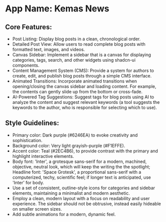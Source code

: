 # **App Name**: Kemas News

## Core Features:

- Post Listing: Display blog posts in a clean, chronological order.
- Detailed Post View: Allow users to read complete blog posts with formatted text, images, and videos.
- Canvas Sidebar: Implement a sidebar that is a canvas for displaying categories, tags, search, and other widgets using shadcn-ui components.
- Content Management System (CMS): Provide a system for authors to create, edit, and publish blog posts through a simple CMS interface.
- Animated Transitions: Incorporate animated transitions when opening/closing the canvas sidebar and loading content. For example, the contents can gently slide up from the bottom or cross-fade.
- AI-Powered Tag Suggestions: Suggest tags for blog posts using AI to analyze the content and suggest relevant keywords (a tool suggests the keywords to the author, who is responsible for selecting which to use).

## Style Guidelines:

- Primary color: Dark purple (#6246EA) to evoke creativity and sophistication.
- Background color: Very light grayish-purple (#F1EFFE). 
- Accent color: Teal (#2EC4B6), to provide contrast with the primary and highlight interactive elements.
- Body font: 'Inter', a grotesque sans-serif for a modern, machined, objective, neutral look, which will keep the writing the the spotlight; Headline font: 'Space Grotesk', a proportional sans-serif with a computerized, techy, scientific feel; if longer text is anticipated, use 'Inter' for body.
- Use a set of consistent, outline-style icons for categories and sidebar elements, maintaining a minimalist and modern aesthetic.
- Employ a clean, modern layout with a focus on readability and user experience. The sidebar should not be obtrusive, instead easily hideable on smaller screen sizes.
- Add subtle animations for a modern, dynamic feel.
